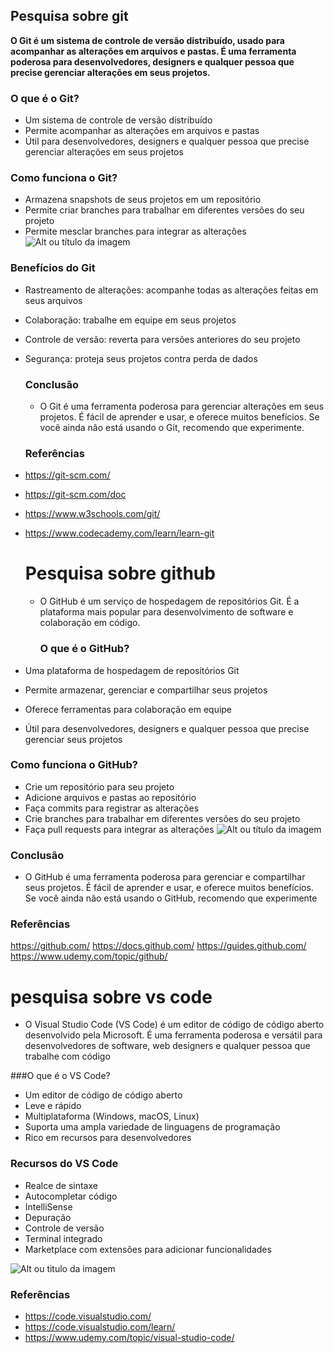 ## Pesquisa sobre git
**O Git é um sistema de controle de versão distribuído, usado para acompanhar as alterações em arquivos e pastas. É uma ferramenta poderosa para desenvolvedores, designers e qualquer pessoa que precise gerenciar alterações em seus projetos.**

### O que é o Git?
* Um sistema de controle de versão distribuído
* Permite acompanhar as alterações em arquivos e pastas
* Útil para desenvolvedores, designers e qualquer pessoa que precise gerenciar alterações em seus projetos
  
### Como funciona o Git?
* Armazena snapshots de seus projetos em um repositório
* Permite criar branches para trabalhar em diferentes versões do seu projeto
* Permite mesclar branches para integrar as alterações
  ![Alt ou título da imagem](https://res.cloudinary.com/practicaldev/image/fetch/s--vzQ0tWSp--/c_limit%2Cf_auto%2Cfl_progressive%2Cq_auto%2Cw_880/https://dev-to-uploads.s3.amazonaws.com/uploads/articles/wvtwxpf35ic622e22i4f.png)
 ### Benefícios do Git
* Rastreamento de alterações: acompanhe todas as alterações feitas em seus arquivos
* Colaboração: trabalhe em equipe em seus projetos
* Controle de versão: reverta para versões anteriores do seu projeto
* Segurança: proteja seus projetos contra perda de dados
  ### Conclusão
  * O Git é uma ferramenta poderosa para gerenciar alterações em seus projetos. É fácil de aprender e usar, e oferece muitos benefícios. Se você ainda não está usando o Git, recomendo que experimente.
   ### Referências

 * https://git-scm.com/
* https://git-scm.com/doc
* https://www.w3schools.com/git/
* https://www.codecademy.com/learn/learn-git

  # Pesquisa sobre github

  * O GitHub é um serviço de hospedagem de repositórios Git. É a plataforma mais popular para desenvolvimento de software e colaboração em código.
 
    ### O que é o GitHub?
* Uma plataforma de hospedagem de repositórios Git
* Permite armazenar, gerenciar e compartilhar seus projetos
* Oferece ferramentas para colaboração em equipe
* Útil para desenvolvedores, designers e qualquer pessoa que precise gerenciar seus projetos

### Como funciona o GitHub?
* Crie um repositório para seu projeto
* Adicione arquivos e pastas ao repositório
* Faça commits para registrar as alterações
* Crie branches para trabalhar em diferentes versões do seu projeto
* Faça pull requests para integrar as alterações
  ![Alt ou título da imagem](https://blog.b2bstack.com.br/wp-content/uploads/2022/09/GitHub.jpeg.webp)
  
 ### Conclusão

* O GitHub é uma ferramenta poderosa para gerenciar e compartilhar seus projetos. É fácil de aprender e usar, e oferece muitos benefícios. Se você ainda não está usando o GitHub, recomendo que experimente

 ### Referências

https://github.com/
https://docs.github.com/
https://guides.github.com/
https://www.udemy.com/topic/github/

# pesquisa sobre vs code 

* O Visual Studio Code (VS Code) é um editor de código de código aberto desenvolvido pela Microsoft. É uma ferramenta poderosa e versátil para desenvolvedores de software, web designers e qualquer pessoa que trabalhe com código

 ###O que é o VS Code?
* Um editor de código de código aberto
* Leve e rápido
* Multiplataforma (Windows, macOS, Linux)
* Suporta uma ampla variedade de linguagens de programação
* Rico em recursos para desenvolvedores 
### Recursos do VS Code
* Realce de sintaxe
* Autocompletar código
* IntelliSense
* Depuração
* Controle de versão
* Terminal integrado
* Marketplace com extensões para adicionar funcionalidades

![Alt ou titulo da imagem ](https://www.freecodecamp.org/news/content/images/size/w2000/2021/08/vscode.png)
  ### Referências

* https://code.visualstudio.com/
* https://code.visualstudio.com/learn/
* https://www.udemy.com/topic/visual-studio-code/
